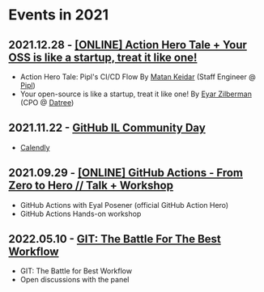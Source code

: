 # Events in 2021

## 2021.12.28 - [[ONLINE] Action Hero Tale + Your OSS is like a startup, treat it like one!](https://www.meetup.com/github-user-group/events/282628658/)

* Action Hero Tale: Pipl's CI/CD Flow By [Matan Keidar](https://www.linkedin.com/in/matan-keidar/) (Staff Engineer @ [Pipl](https://pipl.com/))
* Your open-source is like a startup, treat it like one!  By [Eyar Zilberman](https://www.linkedin.com/in/eyar-zilberman/) (CPO @ [Datree](https://www.datree.io/))

## 2021.11.22 - [GitHub IL Community Day](https://www.meetup.com/github-user-group/events/281974632/)

* [Calendly](https://calendly.com/)

## 2021.09.29 - [[ONLINE] GitHub Actions - From Zero to Hero // Talk + Workshop](https://www.meetup.com/github-user-group/events/280442346/)

* GitHub Actions with Eyal Posener (official GitHub Action Hero)
* GitHub Actions Hands-on workshop

## 2022.05.10 - [GIT: The Battle For The Best Workflow](https://www.meetup.com/github-user-group/events/277302824/)

* GIT: The Battle for Best Workflow
* Open discussions with the panel

